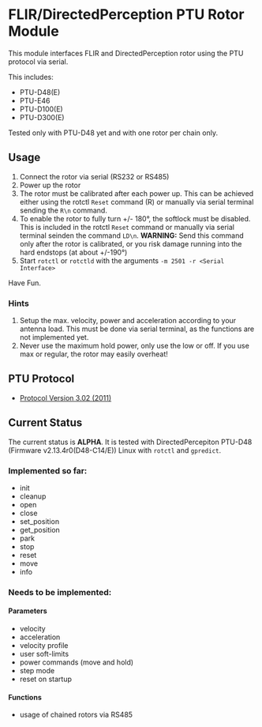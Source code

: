 # FLIR/DirectedPerception PTU Rotor Module

This module interfaces FLIR and DirectedPerception
rotor using the PTU protocol via serial.

This includes:

* PTU-D48(E)
* PTU-E46
* PTU-D100(E)
* PTU-D300(E)

Tested only with PTU-D48 yet and with one rotor per chain only.

## Usage

1. Connect the rotor via serial (RS232 or RS485)
2. Power up the rotor
3. The rotor must be calibrated after each power up. This can be achieved
either using the rotctl `Reset` command (R) or manually via serial terminal
sending the `R\n` command.
4. To enable the rotor to fully turn +/- 180°, the softlock must be disabled.
This is included in the rotctl `Reset` command or manually via serial terminal
seinden the command `LD\n`. **WARNING:** Send this command only after the rotor is
calibrated, or you risk damage running into the hard endstops (at about +/-190°)
5. Start `rotctl` or `rotctld` with the arguments `-m 2501 -r <Serial
   Interface>`

Have Fun.

### Hints

1. Setup the max. velocity, power and acceleration according to your antenna load.
This must be done via serial terminal, as the functions are not implemented yet.
2. Never use the maximum hold power, only use the low or off. If you use max or regular,
the rotor may easily overheat!

## PTU Protocol

* [Protocol Version 3.02 (2011)](https://flir.netx.net/file/asset/11556/original/attachment)

## Current Status

The current status is **ALPHA**. It is tested with DirectedPercepiton PTU-D48 (Firmware v2.13.4r0(D48-C14/E))
Linux with `rotctl` and `gpredict`.

### Implemented so far:

* init
* cleanup
* open
* close
* set_position
* get_position
* park
* stop
* reset
* move
* info

### Needs to be implemented:

#### Parameters

* velocity
* acceleration
* velocity profile
* user soft-limits
* power commands (move and hold)
* step mode
* reset on startup

#### Functions

* usage of chained rotors via RS485
